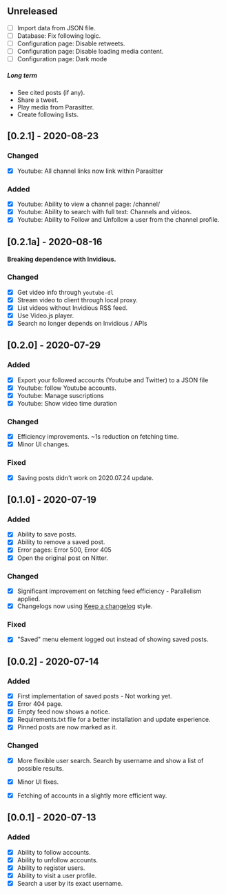 ## Unreleased
- [ ] Import data from JSON file.
- [ ] Database: Fix following logic.
- [ ] Configuration page: Disable retweets.
- [ ] Configuration page: Disable loading media content.
- [ ] Configuration page: Dark mode

##### Long term
- See cited posts (if any).
- Share a tweet.
- Play media from Parasitter.
- Create following lists.

## [0.2.1] - 2020-08-23
### Changed
- [x] Youtube: All channel links now link within Parasitter

### Added
- [x] Youtube: Ability to view a channel page: /channel/<id>
- [x] Youtube: Ability to search with full text: Channels and videos.
- [x] Youtube: Ability to Follow and Unfollow a user from the channel profile.

## [0.2.1a] - 2020-08-16
#### Breaking dependence with Invidious.
### Changed
- [x] Get video info through `youtube-dl`
- [x] Stream video to client through local proxy.
- [x] List videos without Invidious RSS feed.
- [x] Use Video.js player.
- [x] Search no longer depends on Invidious / APIs

## [0.2.0] - 2020-07-29
### Added
- [x] Export your followed accounts (Youtube and Twitter) to a JSON file
- [x] Youtube: follow Youtube accounts.
- [x] Youtube: Manage suscriptions
- [x] Youtube: Show video time duration

### Changed
- [x] Efficiency improvements. ~1s reduction on fetching time.
- [x] Minor UI changes.

### Fixed
- [x] Saving posts didn't work on 2020.07.24 update.

## [0.1.0] - 2020-07-19
### Added
- [x] Ability to save posts.
- [x] Ability to remove a saved post.
- [x] Error pages: Error 500, Error 405
- [x] Open the original post on Nitter.

### Changed
- [x] Significant improvement on fetching feed efficiency - Parallelism applied.
- [x] Changelogs now using [Keep a changelog](https://keepachangelog.com/en/1.0.0/) style.

### Fixed
- [x] "Saved" menu element logged out instead of showing saved posts.

## [0.0.2] - 2020-07-14
### Added
- [x] First implementation of saved posts - Not working yet.
- [x] Error 404 page.
- [x] Empty feed now shows a notice.
- [x] Requirements.txt file for a better installation and update experience.
- [x] Pinned posts are now marked as it.

### Changed
- [x] More flexible user search. Search by username and show a list of possible results.
- [x] Minor UI fixes.
- [x] Fetching of accounts in a slightly more efficient way.



## [0.0.1] - 2020-07-13
### Added
- [x] Ability to follow accounts.
- [x] Ability to unfollow accounts.
- [x] Ability to register users.
- [x] Ability to visit a user profile.
- [x] Search a user by its exact username.
